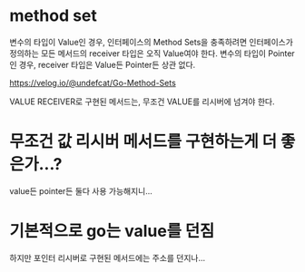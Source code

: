 # method set
변수의 타입이 Value인 경우, 인터페이스의 Method Sets을 충족하려면 인터페이스가 정의하는 모든 메서드의 receiver 타입은 오직 Value여야 한다.
변수의 타입이 Pointer인 경우, receiver 타입은 Value든 Pointer든 상관 없다.

https://velog.io/@undefcat/Go-Method-Sets

VALUE RECEIVER로 구현된 메서드는, 무조건 VALUE를 리시버에 넘겨야 한다.

# 무조건 값 리시버 메서드를 구현하는게 더 좋은가...?
value든 pointer든 둘다 사용 가능해지니...

# 기본적으로 go는 value를 던짐
하지만 포인터 리시버로 구현된 메서드에는 주소를 던지나...